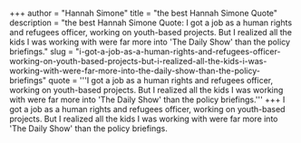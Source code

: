 +++
author = "Hannah Simone"
title = "the best Hannah Simone Quote"
description = "the best Hannah Simone Quote: I got a job as a human rights and refugees officer, working on youth-based projects. But I realized all the kids I was working with were far more into 'The Daily Show' than the policy briefings."
slug = "i-got-a-job-as-a-human-rights-and-refugees-officer-working-on-youth-based-projects-but-i-realized-all-the-kids-i-was-working-with-were-far-more-into-the-daily-show-than-the-policy-briefings"
quote = '''I got a job as a human rights and refugees officer, working on youth-based projects. But I realized all the kids I was working with were far more into 'The Daily Show' than the policy briefings.'''
+++
I got a job as a human rights and refugees officer, working on youth-based projects. But I realized all the kids I was working with were far more into 'The Daily Show' than the policy briefings.
